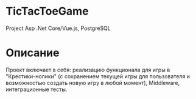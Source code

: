 # TicTacToeGame
Project Asp .Net Core/Vue.js, PostgreSQL

# Описание 
Проект включает в себя: реализацию функционала для игры в "Крестики-нолики" (с сохранением текущей игры для пользователя и возможностью создать новую игру в любой момент), Middleware, интеграционные тесты. 
